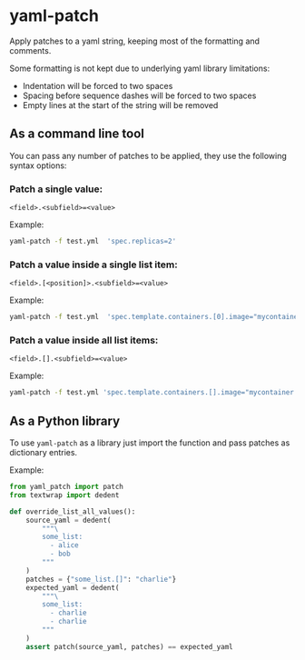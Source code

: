 # yaml-patch

Apply patches to a yaml string, keeping most of the formatting and comments.

Some formatting is not kept due to underlying yaml library limitations:
  - Indentation will be forced to two spaces
  - Spacing before sequence dashes will be forced to two spaces
  - Empty lines at the start of the string will be removed

## As a command line tool

You can pass any number of patches to be applied, they use the following syntax options:

### Patch a single value:
`<field>.<subfield>=<value>`

Example:
```bash
yaml-patch -f test.yml  'spec.replicas=2'
```

### Patch a value inside a single list item:
`<field>.[<position]>.<subfield>=<value>`

Example:
```bash
yaml-patch -f test.yml  'spec.template.containers.[0].image="mycontainer:latest"'
```

### Patch a value inside all list items:
`<field>.[].<subfield>=<value>`

Example:
```bash
yaml-patch -f test.yml 'spec.template.containers.[].image="mycontainer:latest"'
```

## As a Python library

To use `yaml-patch` as a library just import the function and pass patches as dictionary entries.

Example:

```python
from yaml_patch import patch
from textwrap import dedent

def override_list_all_values():
    source_yaml = dedent(
        """\
        some_list:
          - alice
          - bob
        """
    )
    patches = {"some_list.[]": "charlie"}
    expected_yaml = dedent(
        """\
        some_list:
          - charlie
          - charlie
        """
    )
    assert patch(source_yaml, patches) == expected_yaml
```